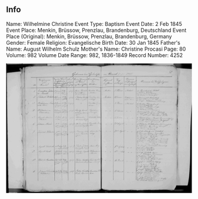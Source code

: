 ## Info

Name:	Wilhelmine Christine
Event Type: Baptism
Event Date: 2 Feb 1845
Event Place: Menkin, Brüssow, Prenzlau, Brandenburg, Deutschland
Event Place (Original): Menkin, Brüssow, Prenzlau, Brandenburg, Germany
Gender: Female
Religion: Evangelische
Birth Date: 30 Jan 1845
Father's Name: August Wilhelm Schulz
Mother's Name: Christine Procasi
Page: 80
Volume: 982
Volume Date Range: 982, 1836-1849
Record Number: 4252

![image](./1845%20Wilhelmine%20Christine%20baptism.jpg)
